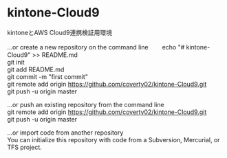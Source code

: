 # kintone-Cloud9
kintoneとAWS Cloud9連携検証用環境

…or create a new repository on the command line　　
echo "# kintone-Cloud9" >> README.md  
git init  
git add README.md  
git commit -m "first commit"  
git remote add origin https://github.com/coverty02/kintone-Cloud9.git  
git push -u origin master  
  
…or push an existing repository from the command line  
git remote add origin https://github.com/coverty02/kintone-Cloud9.git  
git push -u origin master  
  
…or import code from another repository  
You can initialize this repository with code from a Subversion, Mercurial, or TFS project.  
